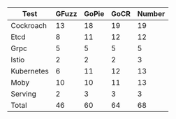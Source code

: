 | Test | GFuzz | GoPie | GoCR | Number |
| --- | --- | --- | --- | --- |
| Cockroach | 13 | 18 | 19 | 19 |
| Etcd | 8 | 11 | 12 | 12 |
| Grpc | 5 | 5 | 5 | 5 |
| Istio | 2 | 2 | 2 | 3 |
| Kubernetes | 6 | 11 | 12 | 13 |
| Moby | 10 | 10 | 11 | 13 |
| Serving | 2 | 3 | 3 | 3 |
| Total | 46 | 60 | 64 | 68 |
